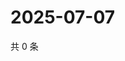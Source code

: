 # 2025-07-07

共 0 条

<!-- BEGIN ZHIHUQUESTIONS -->
<!-- 最后更新时间 Mon Jul 07 2025 20:22:34 GMT+0800 (China Standard Time) -->

<!-- END ZHIHUQUESTIONS -->
